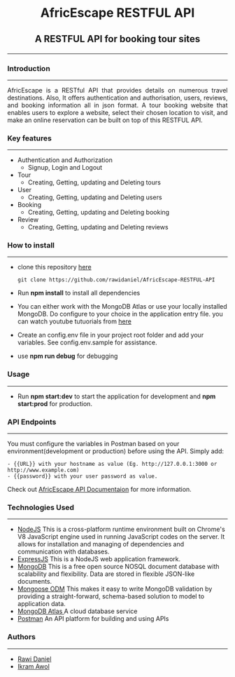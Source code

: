 # <p align="center">AfricEscape RESTFUL API</p>

## <p align="center">A RESTFUL API for booking tour sites</p>

---

### Introduction

---

<p align="justify">
AfricEscape is a RESTful API that provides details on numerous travel destinations. Also, It offers authentication and authorisation, users, reviews, and booking information all in json format. A tour booking website that enables users to explore a website, select their chosen location to visit, and make an online reservation can be built on top of this RESTFUL API.</p>

### Key features

---

- Authentication and Authorization
  - Signup, Login and Logout
- Tour
  - Creating, Getting, updating and Deleting tours
- User
  - Creating, Getting, updating and Deleting users
- Booking
  - Creating, Getting, updating and Deleting booking
- Review
  - Creating, Getting, updating and Deleting reviews

### How to install

---

- clone this repository [here](https://github.com/rawidaniel/AfricEscape-RESTFUL-API)

  `git clone https://github.com/rawidaniel/AfricEscape-RESTFUL-API`

- Run **npm install** to install all dependencies
- You can either work with the MongoDB Atlas or use your locally installed MongoDB. Do configure to your choice in the application entry file. you can watch youtube tutuorials from [here](https://www.youtube.com/watch?v=PmjTR5FvnuE&t=186s)
- Create an config.env file in your project root folder and add your variables. See config.env.sample for assistance.
- use **npm run debug** for debugging

### Usage

---

- Run **npm start:dev** to start the application for development and **npm start:prod** for production.

### API Endpoints

---

You must configure the variables in Postman based on your environment(development or production) before using the API. Simply add:

```
- {{URL}} with your hostname as value (Eg. http://127.0.0.1:3000 or http://www.example.com)
- {{password}} with your user password as value.
```

<!-- Check out <a href="https://documenter.getpostman.com/view/26057175/2s93RQTDxC" target="_blank">AfricEscape API Documentaion</a> for more information. -->

Check out [AfricEscape API Documentaion](https://documenter.getpostman.com/view/26057175/2s93RQTDxC) for more information.

### Technologies Used

---

- [NodeJS](https://nodejs.org/) This is a cross-platform runtime environment built on Chrome's V8 JavaScript engine used in running JavaScript codes on the server. It allows for installation and managing of dependencies and communication with databases.
- [ExpressJS](https://www.expresjs.org/) This is a NodeJS web application framework.
- [MongoDB](https://www.mongodb.com/) This is a free open source NOSQL document database with scalability and flexibility. Data are stored in flexible JSON-like documents.
- [Mongoose ODM](https://mongoosejs.com/) This makes it easy to write MongoDB validation by providing a straight-forward, schema-based solution to model to application data.
- [MongoDB Atlas ](https://www.mongodb.com/atlas/database) A cloud database service
- [Postman](https://www.postman.com/) An API platform for building and using APIs

### Authors

---

- [Rawi Daniel](https://github.com/rawidaniel)
- [Ikram Awol](https://github.com/ikramawol)
